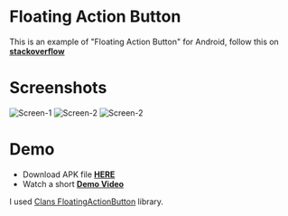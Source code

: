 # Floating Action Button
This is an example of "Floating Action Button" for Android, follow this on **[stackoverflow](http://stackoverflow.com/questions/26229065/animated-transition-between-fragments-slide-effect-translucent-statusbar-and)**

# Screenshots
![Screen-1](http://i.stack.imgur.com/32Hav.png) ![Screen-2](http://i.stack.imgur.com/NNkzh.png) ![Screen-2](http://i.stack.imgur.com/3KEgM.png)

# Demo
- Download APK file **[HERE](https://drive.google.com/file/d/0BxNgay9IsYFfT3hPbVVaR01ZbEU/view?usp=sharing)**
- Watch a short **[Demo Video](https://drive.google.com/file/d/0BxNgay9IsYFfUndqaW1LbUVsbTA/view?usp=sharing)**

I used [Clans FloatingActionButton](https://github.com/Clans/FloatingActionButton) library.

